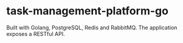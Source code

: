# task-management-platform-go
Built with Golang, PostgreSQL, Redis and RabbitMQ. The application exposes a RESTful API.
